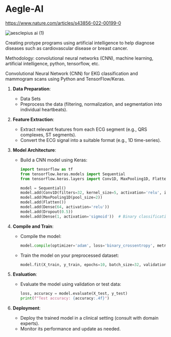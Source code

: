 # Aegle-AI
https://www.nature.com/articles/s43856-022-00199-0

![aesclepius ai (1)](https://github.com/eastk1m/Asclepius-AI/assets/168964532/b85c0c28-e868-4164-aeef-4beb80ed71b8)

Creating protype programs using artificial intelligence to help diagnose diseases such as cardiovascular disease or breast cancer. 

Methodology: convolutional neural networks (CNN), machine learning, artificial intelligence, python, tensorflow, etc. 

Convolutional Neural Network (CNN) for EKG classification and mammogram scans using Python and TensorFlow/Keras.  


1. **Data Preparation**:
   - Data Sets
   - Preprocess the data (filtering, normalization, and segmentation into individual heartbeats).

2. **Feature Extraction**:
   - Extract relevant features from each ECG segment (e.g., QRS complexes, ST segments).
   - Convert the ECG signal into a suitable format (e.g., 1D time-series).

3. **Model Architecture**:
   - Build a CNN model using Keras:
     ```python
     import tensorflow as tf
     from tensorflow.keras.models import Sequential
     from tensorflow.keras.layers import Conv1D, MaxPooling1D, Flatten, Dense, Dropout

     model = Sequential()
     model.add(Conv1D(filters=32, kernel_size=5, activation='relu', input_shape=(num_features, 1)))
     model.add(MaxPooling1D(pool_size=2))
     model.add(Flatten())
     model.add(Dense(64, activation='relu'))
     model.add(Dropout(0.5))
     model.add(Dense(1, activation='sigmoid'))  # Binary classification
     ```

4. **Compile and Train**:
   - Compile the model:
     ```python
     model.compile(optimizer='adam', loss='binary_crossentropy', metrics=['accuracy'])
     ```
   - Train the model on your preprocessed dataset:
     ```python
     model.fit(X_train, y_train, epochs=10, batch_size=32, validation_data=(X_val, y_val))
     ```

5. **Evaluation**:
   - Evaluate the model using validation or test data:
     ```python
     loss, accuracy = model.evaluate(X_test, y_test)
     print(f"Test accuracy: {accuracy:.4f}")
     ```

6. **Deployment**:
   - Deploy the trained model in a clinical setting (consult with domain experts).
   - Monitor its performance and update as needed.

